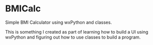 BMICalc
=======

Simple BMI Calculator using wxPython and classes.

This is something I created as part of learning how to build a UI using wxPython and figuring out how to use classes to build a program.

